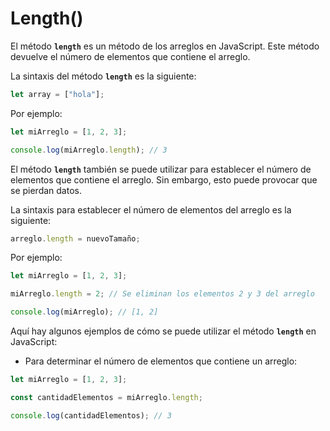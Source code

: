 # Length()

El método **`length`** es un método de los arreglos en JavaScript. Este método devuelve el número de elementos que contiene el arreglo.

La sintaxis del método **`length`** es la siguiente:

```javascript
let array = ["hola"];
```

Por ejemplo:

```javascript
let miArreglo = [1, 2, 3];

console.log(miArreglo.length); // 3
```

El método **`length`** también se puede utilizar para establecer el número de elementos que contiene el arreglo. Sin embargo, esto puede provocar que se pierdan datos.

La sintaxis para establecer el número de elementos del arreglo es la siguiente:

```javascript
arreglo.length = nuevoTamaño;
```

Por ejemplo:

```javascript
let miArreglo = [1, 2, 3];

miArreglo.length = 2; // Se eliminan los elementos 2 y 3 del arreglo

console.log(miArreglo); // [1, 2]
```

Aquí hay algunos ejemplos de cómo se puede utilizar el método **`length`** en JavaScript:

* Para determinar el número de elementos que contiene un arreglo:

```javascript
let miArreglo = [1, 2, 3];

const cantidadElementos = miArreglo.length;

console.log(cantidadElementos); // 3
```